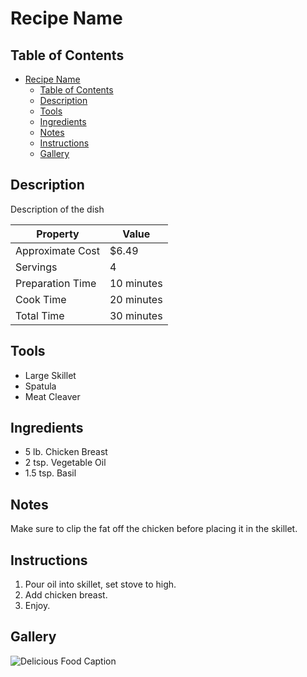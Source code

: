 # Recipe Name

## Table of Contents

- [Recipe Name](#recipe-name)
  - [Table of Contents](#table-of-contents)
  - [Description](#description)
  - [Tools](#tools)
  - [Ingredients](#ingredients)
  - [Notes](#notes)
  - [Instructions](#instructions)
  - [Gallery](#gallery)

## Description

Description of the dish

| Property         | Value      |
| ---------------- | ---------- |
| Approximate Cost | $6.49      |
| Servings         | 4          |
| Preparation Time | 10 minutes |
| Cook Time        | 20 minutes |
| Total Time       | 30 minutes |

## Tools
 - Large Skillet
 - Spatula
 - Meat Cleaver

## Ingredients
 - 5 lb. Chicken Breast
 - 2 tsp. Vegetable Oil
 - 1.5 tsp. Basil

## Notes
Make sure to clip the fat off the chicken before placing it in the skillet.

## Instructions
 1. Pour oil into skillet, set stove to high.
 2. Add chicken breast.
 3. Enjoy.

## Gallery
![Delicious Food Caption](https://2.bp.blogspot.com/-K0mQ4GCP8go/TuZfzIvKbWI/AAAAAAAAY1U/IgekD_L0cOM/s1600/Food+HD+Wallpapers+%25283%2529.jpg)
